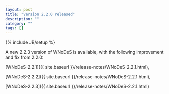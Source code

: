 ```yaml
---
layout: post
title: "Version 2.2.0 released"
description: ""
category: ""
tags: []
---
```

{% include JB/setup %}

A new 2.2.3 version of WNoDeS is available, with the following improvement and fix from 2.2.0:

[WNoDeS-2.2.1]({{ site.baseurl }}/release-notes/WNoDeS-2.2.1.html), 

[WNoDeS-2.2.2]({{ site.baseurl }}/release-notes/WNoDeS-2.2.1.html), 

[WNoDeS-2.2.3]({{ site.baseurl }}/release-notes/WNoDeS-2.2.1.html)